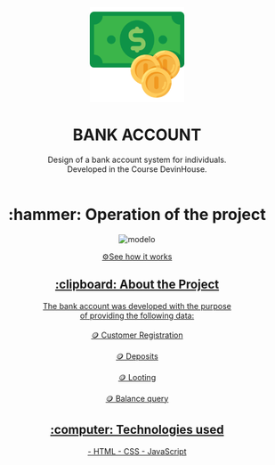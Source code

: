 <div align="center">
<img  width="170px" src="/images/favicon.png" alt="logo" >
</div>

<h1 align="center" font-size="20px">BANK ACCOUNT</h1>

<div align="center" >
   Design of a bank account system for individuals. <br> Developed in the Course DevinHouse.
</div>
<br>

<h1 align="center" > :hammer: Operation of the project </h1>

<p align="center" >
<img  width="500px" src="" alt="modelo" >
</p>


<div align="center">
<a href="">⚙️See how it works</
<div/>  
  
<br>


<h2 align="center"> :clipboard: About the Project </h2>
  
   
<div align="center">
The bank account was developed with the purpose <br> of providing the following data:
<br>
<br>
🪙 Customer Registration <br>

🪙 Deposits <br>

🪙 Looting <br>

🪙 Balance query 
</div>

<h2 align="center"> :computer: Technologies used </h2>
<div align="center">
- HTML
- CSS
- JavaScript

</div>